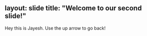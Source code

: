 layout: slide
title: "Welcome to our second slide!"
---
Hey this is Jayesh.
Use the up arrow to go back!
